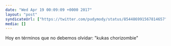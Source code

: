 ```yaml
---
date: "Wed Apr 19 00:09:09 +0000 2017"
layout: "post"
syndicateUrl: ["https://twitter.com/pudymody/status/854486991567814657"]
media: []
---
```

Hoy en términos que no debemos olvidar: "kukas chorizombie"
